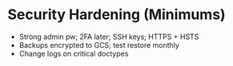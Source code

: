 # Security Hardening (Minimums)

- Strong admin pw; 2FA later; SSH keys; HTTPS + HSTS
- Backups encrypted to GCS; test restore monthly
- Change logs on critical doctypes
